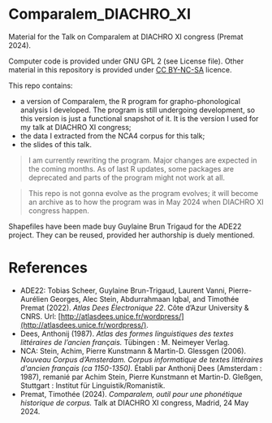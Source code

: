 # Comparalem_DIACHRO_XI
Material for the Talk on Comparalem at DIACHRO XI congress (Premat 2024).

Computer code is provided under GNU GPL 2 (see License file). Other material in this repository is provided under [CC BY-NC-SA](https://creativecommons.org/licenses/by-nc-sa/4.0/) licence.

This repo contains:
- a version of Comparalem, the R program for grapho-phonological analysis I developed. The program is still undergoing development, so this version is just a functional snapshot of it. It is the version I used for my talk at DIACHRO XI congress;
- the data I extracted from the NCA4 corpus for this talk;
- the slides of this talk.

> I am currently rewriting the program. Major changes are expected in the coming months. As of last R updates, some packages are deprecated and parts of the program might not work at all. 

> This repo is not gonna evolve as the program evolves; it will become an archive as to how the program was in May 2024 when DIACHRO XI congress happen.

Shapefiles have been made buy Guylaine Brun Trigaud for the ADE22 project. They can be reused, provided her authorship is duely mentioned.

# References
- ADE22: Tobias Scheer, Guylaine Brun-Trigaud, Laurent Vanni, Pierre-Aurélien Georges, Alec Stein, Abdurrahmaan Iqbal, and Timothée Premat (2022). _Atlas Dees Électronique 22_. Côte d’Azur University & CNRS. Url: [http://atlasdees.unice.fr/wordpress/](http://atlasdees.unice.fr/wordpress/).
- Dees, Anthonij (1987). _Atlas des formes linguistiques des textes littéraires de l’ancien français._ Tübingen : M. Neimeyer Verlag.
- NCA: Stein, Achim, Pierre Kunstmann & Martin-D. Glessgen (2006). _Nouveau Corpus d’Amsterdam. Corpus informatique de textes littéraires d'ancien français (ca 1150-1350)._ Établi par Anthonij Dees (Amsterdam : 1987), remanié par Achim Stein, Pierre Kunstmann et Martin-D. Gleßgen, Stuttgart : Institut für Linguistik/Romanistik.
- Premat, Timothée (2024). _Comparalem, outil pour une phonétique historique de corpus._ Talk at DIACHRO XI congress, Madrid, 24 May 2024.
